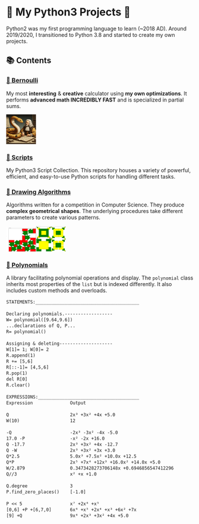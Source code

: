 # 🌟 My Python3 Projects 🌟

Python2 was my first programming language to learn (~2018 AD). Around 2019/2020, I transitioned to Python 3.8 and started to create my own projects.


## 📚 Contents

### [🔢 Bernoulli](https://github.com/Siiir/Bernoulli)
My most **interesting** & **creative** calculator using **my own optimizations**. It performs **advanced math INCREDIBLY FAST** and is specialized in partial sums.

<img style="float: none; width: 80px;" src="https://github.com/Siiir/Bernoulli/raw/master/Bernoulli_using_bernoulli.png"/>

### [📜 Scripts](https://github.com/Siiir/python3-scripts)
My Python3 Script Collection.
This repository houses a variety of powerful, efficient, and easy-to-use Python scripts for handling different tasks.

### [🎨 Drawing Algorithms](https://github.com/Siiir/python3-drawing_algorithms)
Algorithms written for a competition in Computer Science. They produce **complex geometrical shapes**. The underlying procedures take different parameters to create various patterns.

<img style="float: none; width: 80px;" src="https://github.com/Siiir/python3-drawing_algorithms/raw/stable/Dywan/Cover.png"/><img style="float: none; width: 80px;" src="https://github.com/Siiir/python3-drawing_algorithms/raw/stable/Mozaika/Cover.png"/>

### [🧮 Polynomials](https://github.com/Siiir/polynomials)
A library facilitating polynomial operations and display. The `polynomial` class inherits most properties of the `list` but is indexed differently. It also includes custom methods and overloads.

```
STATEMENTS:_______________________________________

Declaring polynomials.------------------
W= polynomial([9.64,9.6])
...declarations of Q, P...
R= polynomial()

Assigning & deleting--------------------
W[1]= 1; W[0]= 2
R.append(1)
R += [5,6]
R[::-1]= [4,5,6]
R.pop(1)
del R[0]
R.clear()

EXPRESSIONS:______________________________________
Expression          	Output

Q                   	2x³ +3x² +4x +5.0
W(10)               	12

-Q                  	-2x³ -3x² -4x -5.0
17.0 -P             	-x² -2x +16.0
Q -17.7             	2x³ +3x² +4x -12.7
Q -W                	2x³ +3x² +3x +3.0
Q*2.5               	5.0x³ +7.5x² +10.0x +12.5
Q*P                 	2x⁵ +7x⁴ +12x³ +16.0x² +14.0x +5.0
W/2.879             	0.3473428273706148x +0.6946856547412296
Q//3                	x² +x +1.0

Q.degree            	3
P.find_zero_places()	[-1.0]

P << 5              	x⁷ +2x⁶ +x⁵
[0,6] +P +[6,7,0]   	6x⁶ +x⁵ +2x⁴ +x³ +6x² +7x
[9] +Q              	9x⁴ +2x³ +3x² +4x +5.0
```
